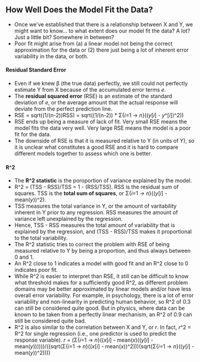 ## How Well Does the Model Fit the Data?

* Once we've established that there is a relationship between X and Y, we might want to know... to what extent does our model fit the data?  A lot?  Just a little bit?  Somewhere in between?
* Poor fit might arise from (a) a linear model not being the correct approximation for the data or (2) there just being a lot of inherent error variability in the data, or both.


#### Residual Standard Error

* Even if we knew β (the true data) perfectly, we still could not perfectly estimate Y from X because of the accumulated error terms *e*.
* The **residual squared error** (RSE) is an estimate of the standard deviation of *e*, or the average amount that the actual response will deviate from the perfect prediction line.
* RSE = sqrt((1/(n-2))RSS) = sqrt((1/(n-2)) * Σ{*i*=1 -> *n*}((*y*[*i*] - *y*^[*i*])^2))
* RSE ends up being a measure of lack of fit.  Very small RSE means the model fits the data very well.  Very large RSE means the model is a poor fit for the data.
* The downside of RSE is that it is measured relative to Y (in units of Y), so it is unclear what constitutes a good RSE and it is hard to compare different models together to assess which one is better.


#### R^2

* The **R^2 statistic** is the poroportion of variance explained by the model.
* R^2 = (TSS - RSS)/TSS = 1 - (RSS/TSS).  RSS is the residual sum of squares.  TSS is the **total sum of squares**, or Σ{*i*=1 -> *n*}((*y*[*i*] - mean(*y*))^2).
* TSS measures the total variance in Y, or the amount of varitability inherent in Y prior to any regression.  RSS measures the amount of variance left unexplained by the regression.
* Hence, TSS - RSS measures the total amount of variability that is explained by the regression, and (TSS - RSS)/TSS makes it proportional to the total variability.
* The R^2 statistic tries to correct the problem with RSE of being measured relative to Y by being a proportion, and thus always between 0 and 1.
* An R^2 close to 1 indicates a model with good fit and an R^2 close to 0 indicates poor fit.
* While R^2 is easier to interpret than RSE, it still can be difficult to know what threshold makes for a sufficiently good R^2, as different problem domains may be better approximated by linear models and/or have less overall error variability.  For example, in psychology, there is a lot of error variability and non-linearity in predicting human behavior, so R^2 of 0.3 can still be considered quite good.  But in physics, where data can be known to be taken from a perfectly linear mechanism, an R^2 of 0.9 can still be considered quite bad.
* R^2 is also similar to the correlation between X and Y, or *r*.  In fact, *r*^2 = R^2 for single regression (i.e., one predictor is used to predict the response variable).
*r* = (Σ{*i*=1 -> *n*}((*x*[*i*] - mean(*x*)((*y*[*i*] - mean(*y*))))))/((sqrt(Σ{*i*=1 -> *n*}((*x*[*i*] - mean(*x*))^2)))(sqrt(Σ{*i*=1 -> *n*}((*y*[*i*] - mean(*y*))^2))))
